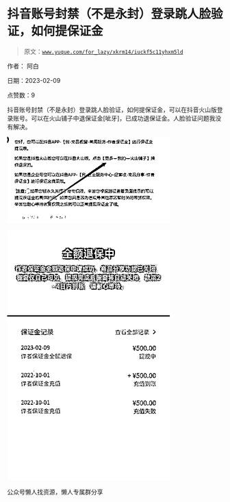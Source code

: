 # 抖音账号封禁（不是永封）登录跳人脸验证，如何提保证金

> 原文：[`www.yuque.com/for_lazy/xkrm14/iuckf5c11yhxm5ld`](https://www.yuque.com/for_lazy/xkrm14/iuckf5c11yhxm5ld)



作者： 阿白



日期：2023-02-09



点赞数：9

<ne-hole id="uc93d6ae3" data-lake-id="uc93d6ae3"><ne-card data-card-name="hr" data-card-type="block" id="z4GWz" data-event-boundary="card">

抖音账号封禁（不是永封）登录跳人脸验证，如何提保证金，可以在抖音火山版登录账号。可以在火山铺子中退保证金[呲牙]，已成功退保证金。人脸验证问题我没有解决。



<ne-card data-card-name="image" data-card-type="inline" id="YUwM7" data-event-boundary="card">![](img/a6a551719dc90a29e78c002e70ceb664.png)</ne-card>



<ne-card data-card-name="image" data-card-type="inline" id="c3zwU" data-event-boundary="card">![](img/433b3acef281409606f2545a2ce2f9f3.png)</ne-card>

<ne-hole id="udbf50b82" data-lake-id="udbf50b82"><ne-card data-card-name="hr" data-card-type="block" id="jYmWG" data-event-boundary="card">

公众号懒人找资源，懒人专属群分享

</ne-card></ne-hole></ne-card></ne-hole>
